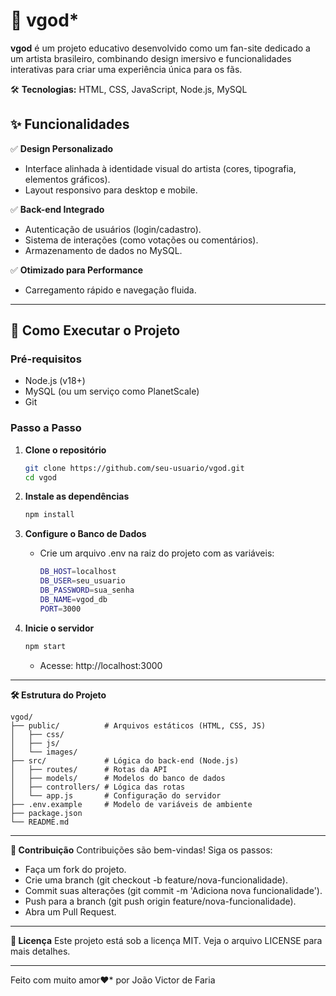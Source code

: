 # 🌟 vgod* 

**vgod** é um projeto educativo desenvolvido como um fan-site dedicado a um artista brasileiro, combinando design imersivo e funcionalidades interativas para criar uma experiência única para os fãs.  
 
🛠 **Tecnologias:** HTML, CSS, JavaScript, Node.js, MySQL  

## ✨ Funcionalidades  

✅ **Design Personalizado**  
- Interface alinhada à identidade visual do artista (cores, tipografia, elementos gráficos).  
- Layout responsivo para desktop e mobile.  

✅ **Back-end Integrado**  
- Autenticação de usuários (login/cadastro).  
- Sistema de interações (como votações ou comentários).  
- Armazenamento de dados no MySQL.  

✅ **Otimizado para Performance**  
- Carregamento rápido e navegação fluida.  

---

## 🚀 Como Executar o Projeto  

### **Pré-requisitos**  
- Node.js (v18+)  
- MySQL (ou um serviço como PlanetScale)  
- Git  

### **Passo a Passo**  

1. **Clone o repositório**  
   ```bash
   git clone https://github.com/seu-usuario/vgod.git
   cd vgod
   ```

2. **Instale as dependências**
   ```bash
   npm install
   ```

3. **Configure o Banco de Dados**
   - Crie um arquivo .env na raiz do projeto com as variáveis:
     ```bash
     DB_HOST=localhost
     DB_USER=seu_usuario
     DB_PASSWORD=sua_senha
     DB_NAME=vgod_db
     PORT=3000
     ```

4. **Inicie o servidor**
   ```bash
   npm start
   ```
   - Acesse: http://localhost:3000
   
---

**🛠 Estrutura do Projeto**
```plaintext
vgod/
├── public/          # Arquivos estáticos (HTML, CSS, JS)
│   ├── css/
│   ├── js/
│   └── images/
├── src/             # Lógica do back-end (Node.js)
│   ├── routes/      # Rotas da API
│   ├── models/      # Modelos do banco de dados
│   ├── controllers/ # Lógica das rotas
│   └── app.js       # Configuração do servidor
├── .env.example     # Modelo de variáveis de ambiente
├── package.json
└── README.md
```

---

**🤝 Contribuição**
Contribuições são bem-vindas! Siga os passos:

- Faça um fork do projeto.
- Crie uma branch (git checkout -b feature/nova-funcionalidade).
- Commit suas alterações (git commit -m 'Adiciona nova funcionalidade').
- Push para a branch (git push origin feature/nova-funcionalidade).
- Abra um Pull Request.

---

**📄 Licença**
Este projeto está sob a licença MIT. Veja o arquivo LICENSE para mais detalhes.

---

Feito com muito amor❤* por João Victor de Faria
